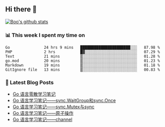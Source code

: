 ## Hi there 👋

[![Boo's github stats](https://github-readme-stats.vercel.app/api?username=0xAiKang)](https://github.com/anuraghazra/github-readme-stats)

<!-- [![Most Used Langs](https://github-readme-stats.vercel.app/api/top-langs/?username=0xAiKang)](https://github.com/anuraghazra/github-readme-stats) -->

### 📊 This week I spent my time on
<!--START_SECTION:waka-->

```text
Go               24 hrs 9 mins   ██████████████████████░░░   87.98 %
PHP              2 hrs           █▓░░░░░░░░░░░░░░░░░░░░░░░   07.29 %
Text             21 mins         ▒░░░░░░░░░░░░░░░░░░░░░░░░   01.28 %
go.mod           20 mins         ▒░░░░░░░░░░░░░░░░░░░░░░░░   01.23 %
Markdown         19 mins         ▒░░░░░░░░░░░░░░░░░░░░░░░░   01.18 %
GitIgnore file   13 mins         ▒░░░░░░░░░░░░░░░░░░░░░░░░   00.83 %
```

<!--END_SECTION:waka-->

### 📕 Latest Blog Posts
<!-- BLOG-POST-LIST:START -->
- [Go 语言零散学习笔记](https://www.0x2beace.com/go-language-study-notes/)
- [Go 语言学习笔记——sync.WaitGroup和sync.Once](https://www.0x2beace.com/go-language-study-notes-sync-Mutex-and-sync-WaitGroup-and-sync-Once/)
- [Go 语言学习笔记——sync.Mutex与sync](https://www.0x2beace.com/go-language-study-notes-sync-Mutex-and-sync/)
- [Go 语言学习笔记——原子操作](https://www.0x2beace.com/go-language-study-notes-atomic-operation/)
- [Go 语言学习笔记——channel](https://www.0x2beace.com/go-language-study-notes-channel/)
<!-- BLOG-POST-LIST:END -->

